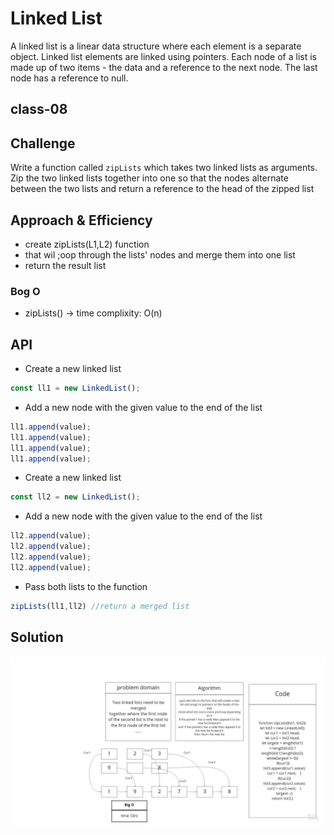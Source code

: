 # Linked List

A linked list is a linear data structure where each element is a separate object. Linked list elements are linked using pointers. Each node of a list is made up of two items - the data and a reference to the next node. The last node has a reference to null.

## class-08

## Challenge

Write a function called `zipLists` which takes two linked lists as arguments. Zip the two linked lists together into one so that the nodes alternate between the two lists and return a reference to the head of the zipped list

## Approach & Efficiency

- create zipLists(L1,L2) function
- that wil ;oop through the lists' nodes and merge them into one list
- return the result list

### Bog O

- zipLists() -> time complixity: O(n)

## API

- Create a new linked list

```javascript
const ll1 = new LinkedList();
```

- Add a new node with the given value to the end of the list

```javascript
ll1.append(value);
ll1.append(value);
ll1.append(value);
ll1.append(value);

```

- Create a new linked list

```javascript
const ll2 = new LinkedList();
```

- Add a new node with the given value to the end of the list

```javascript
ll2.append(value);
ll2.append(value);
ll2.append(value);
ll2.append(value);
```

- Pass both lists to the function

```javascript
zipLists(ll1,ll2) //return a merged list
```

## Solution

![whiteboard](asset/ziplists.jpg)
